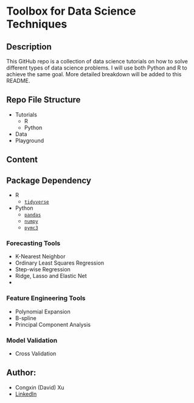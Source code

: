 # Toolbox for Data Science Techniques

## Description
This GitHub repo is a collection of data science tutorials on how to solve different types of data science problems. I will use both Python and R to achieve the same goal. More detailed breakdown will be added to this README.  

## Repo File Structure
- Tutorials 
  - R
  - Python
- Data
- Playground

## Content

## Package Dependency
- R
  - [`tidyverse`](https://www.tidyverse.org/)
- Python 
  - [`pandas`](https://pandas.pydata.org/)
  - [`numpy`](https://numpy.org/)
  - [`pymc3`](https://docs.pymc.io/)

### Forecasting Tools
- K-Nearest Neighbor
- Ordinary Least Squares Regression
- Step-wise Regression
- Ridge, Lasso and Elastic Net
- 

### Feature Engineering Tools
- Polynomial Expansion
- B-spline
- Principal Component Analysis

### Model Validation
- Cross Validation

## Author:
- Congxin (David) Xu
- [LinkedIn](https://www.linkedin.com/in/congxin-xu/)
